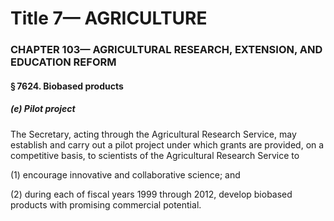 
# Title 7— AGRICULTURE
### CHAPTER 103— AGRICULTURAL RESEARCH, EXTENSION, AND EDUCATION REFORM
#### § 7624. Biobased products
##### (e) Pilot project

The Secretary, acting through the Agricultural Research Service, may establish and carry out a pilot project under which grants are provided, on a competitive basis, to scientists of the Agricultural Research Service to

(1) encourage innovative and collaborative science; and

(2) during each of fiscal years 1999 through 2012, develop biobased products with promising commercial potential.
